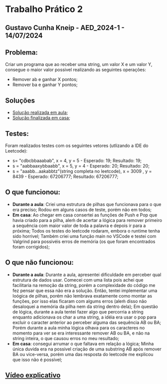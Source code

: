 # Trabalho Prático 2
## Gustavo Cunha Kneip - AED_2024-1 - 14/07/2024
## Problema:
Criar um programa que ao receber uma string, um valor X e um valor Y, consegue o maior valor possivel realizando as seguintes operações:
- Remover ab e ganhar X pontos;
- Remover ba e ganhar Y pontos;
## Soluções
- [Solução realizada em aula](./CodigoEmAula/Tarefa3-Leetcode1717-GustavoCunhaKneip.c);
- [Solução finalizada em casa](./CodigoFinalizado/Tarefa3-Leetcode1717-GustavoCunhaKneip-Finalizado.c);
## Testes:
Foram realizados testes com os seguintes vetores (utlizando a IDE do Leetcode):
- s= "cdbcbbaaabab", x = 4, y = 5 - Esperado: 19; Resultado: 19;
- s = "aabbaaxybbaabb", x = 5, y = 4 - Esperado: 20; Resultado: 20;
- s = "aaabb...aakabbtz"(string completa no leetcode), x = 3009 , y = 8439 - Esperado: 67206777; Resultado: 67206777;
## O que funcionou:
- **Durante a aula**: Criei uma estrutura de pilhas que funcionava para o que era preciso; Rodou em alguns casos de teste, porém não em todos;
- **Em casa**: Ao chegar em casa consertei as funções de Push e Pop que havia criado para a pilha, aleḿ de acertar a lógica para remover primeiro a sequência com maior valor de toda a palavra e depois ir para a próxima; Todos os testes do leetcode rodaram, embora o runtime tenha sido horrivel; Também criei uma função main no VSCode e testei com Valgrind para possivéis erros de memória (os que foram encontrados foram corrigidos);
## O que não funcionou:
- **Durante a aula**: Durante a aula, apresentei dificuldade em perceber qual estrutura de dados usar. Comecei com uma lista pois achei que facilitaria na remoção da string, porém a complexidade do código me fez pensar que essa não era a solução. Então, tentei implementar uma loógica de pilhas, porém não lembrava exatamente como montar as funções, por isso elas ficaram com algums erros (aleḿ disso não desaloquei a memória da pilha nem da string dentro dela); Em questão de lógica, durante a aula tentei fazer algo que percorria a string enquanto adicionava os char a uma string, a idéia era usar o pop para excluir o caracter anterior ao perceber alguma das sequência AB ou BA; Porém durante a aula minha lógica olhava para os caracteres no momento para ver se era interessante remover AB ou BA, e não na string inteira, o que causou erros no meu resultado;
- **Em casa**: consegui arrumar o que faltava em relação a lógica; Minha única duvida era na possivel criação de uma substring AB após remover BA ou vice-versa, porém uma das resposta do leetcode me explicou que isso não é possível;
## [Vídeo explicativo](https://youtu.be/2ivdoDXYhhU)

